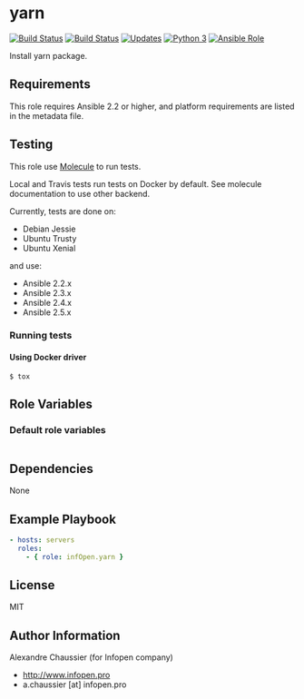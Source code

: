 # yarn

[![Build Status](https://img.shields.io/travis/infOpen/ansible-role-yarn/master.svg?label=travis_master)](https://travis-ci.org/infOpen/ansible-role-yarn)
[![Build Status](https://img.shields.io/travis/infOpen/ansible-role-yarn/develop.svg?label=travis_develop)](https://travis-ci.org/infOpen/ansible-role-yarn)
[![Updates](https://pyup.io/repos/github/infOpen/ansible-role-yarn/shield.svg)](https://pyup.io/repos/github/infOpen/ansible-role-yarn/)
[![Python 3](https://pyup.io/repos/github/infOpen/ansible-role-yarn/python-3-shield.svg)](https://pyup.io/repos/github/infOpen/ansible-role-yarn/)
[![Ansible Role](https://img.shields.io/ansible/role/25386.svg)](https://galaxy.ansible.com/infOpen/yarn/)

Install yarn package.

## Requirements

This role requires Ansible 2.2 or higher,
and platform requirements are listed in the metadata file.

## Testing

This role use [Molecule](https://github.com/metacloud/molecule/) to run tests.

Local and Travis tests run tests on Docker by default.
See molecule documentation to use other backend.

Currently, tests are done on:
- Debian Jessie
- Ubuntu Trusty
- Ubuntu Xenial

and use:
- Ansible 2.2.x
- Ansible 2.3.x
- Ansible 2.4.x
- Ansible 2.5.x

### Running tests

#### Using Docker driver

```
$ tox
```

## Role Variables

### Default role variables

``` yaml
```

## Dependencies

None

## Example Playbook

``` yaml
- hosts: servers
  roles:
    - { role: infOpen.yarn }
```

## License

MIT

## Author Information

Alexandre Chaussier (for Infopen company)
- http://www.infopen.pro
- a.chaussier [at] infopen.pro
